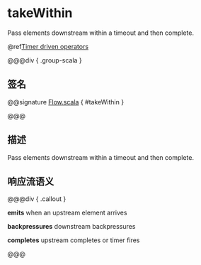 # takeWithin

Pass elements downstream within a timeout and then complete.

@ref[Timer driven operators](../index.md#timer-driven-operators)

@@@div { .group-scala }

## 签名

@@signature [Flow.scala](/akka-stream/src/main/scala/akka/stream/scaladsl/Flow.scala) { #takeWithin }

@@@

## 描述

Pass elements downstream within a timeout and then complete.

## 响应流语义

@@@div { .callout }

**emits** when an upstream element arrives

**backpressures** downstream backpressures

**completes** upstream completes or timer fires

@@@


